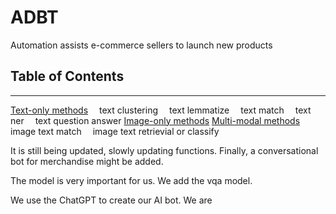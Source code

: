 # ADBT
Automation assists e-commerce sellers to launch new products

## Table of Contents
* * *
[Text-only methods](https://github.com/xcxhy/ADBT/blob/main/Text_only)
&emsp;text clustering
&emsp;text lemmatize
&emsp;text match
&emsp;text ner
&emsp;text question answer
[Image-only methods](https://github.com/xcxhy/ADBT/blob/main/Image_only)
[Multi-modal methods](https://github.com/xcxhy/ADBT/blob/main/Multi_modal)
&emsp;image text match
&emsp;image text retrievial or classify

It is still being updated, slowly updating functions. Finally, a conversational bot for merchandise might be added.

The model is very important for us. We add the vqa model.

We use the ChatGPT to create our AI bot. We are

